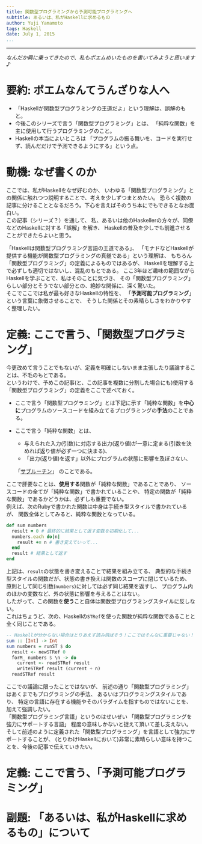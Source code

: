```yaml
---
title: 関数型プログラミングから予測可能プログラミングへ
subtitle: あるいは、私がHaskellに求めるもの
author: Yuji Yamamoto
tags: Haskell
date: July 1, 2015
...
```

---

*なんだか興に乗ってきたので、私もポエムめいたものを書いてみようと思います♪*

# 要約: ポエムなんてうんざりな人へ

- 「Haskellが関数型プログラミングの王道だよ」という理解は、誤解のもと。
- 今後このシリーズで言う「関数型プログラミング」とは、
  「純粋な関数」を主に使用して行うプログラミングのこと。
- Haskellの本当によいところは
  「プログラムの振る舞いを、コードを実行せず、読んだだけで予測できるようにする」という点。

# 動機: なぜ書くのか

ここでは、私がHaskellをなぜ好むのか、
いわゆる「関数型プログラミング」との関係に触れつつ説明することで、考えを少しずつまとめたい。
恐らく複数の記事に分けることとなるだろう。下心を言えばそのうち本にでもできるとなお面白い。  
この記事（シリーズ？）を通して、
私、あるいは他のHaskellerの方々が、同僚などのHaskellに対する「誤解」を解き、
Haskellの普及を少しでも前進させることができたらよいと思う。

「Haskellは関数型プログラミング言語の王道である」、
「モナドなどHaskellが提供する機能が関数型プログラミングの真髄である」という理解は、
もちろん「関数型プログラミング」の定義によるものではあるが、
Haskellを理解する上で必ずしも適切ではないし、混乱のもとである。
ここ3年ほど趣味の範囲ながらHaskellを学ぶことで、私はそのことに気づき、
その「関数型プログラミング」らしい部分とそうでない部分との、絶妙な関係に、深く驚いた。  
そこでここでは私が最も好きなHaskellの特性を、
「**予測可能プログラミング**」という言葉に象徴させることで、
そうした関係とその素晴らしさをわかりやすく整理したい。

# 定義: ここで言う、「関数型プログラミング」

今更改めて言うことでもないが、定義を明確にしないまま主張したり議論することは、不毛のもとである。  
というわけで、予めこの記事(と、この記事を複数に分割した場合にも)使用する「関数型プログラミング」の定義をここで述べておく。

- ここで言う「関数型プログラミング」とは下記に示す「純粋な関数」を**中心に**プログラムのソースコードを組み立てるプログラミングの**手法**のことである。
- ここで言う「純粋な関数」とは、
    - 与えられた入力(引数)に対応する出力(返り値)が一意に定まる(引数を決めれば返り値が必ず一つに決まる)、
    - 「出力(返り値)を返す」以外にプログラムの状態に影響を及ぼさない、

    「[サブルーチン](https://ja.wikipedia.org/w/index.php?title=%E3%82%B5%E3%83%96%E3%83%AB%E3%83%BC%E3%83%81%E3%83%B3&oldid=46711124)」
    のことである。

ここで肝要なことは、**使用する**関数が「純粋な関数」であることであり、
ソースコードの全てが「純粋な関数」で書かれていることや、
特定の関数が「純粋な関数」であるかどうかは、必ずしも重要でない。  
例えば、次のRubyで書かれた関数は中身は手続き型スタイルで書かれているが、
関数全体としてみると、純粋な関数となっている。

```ruby
def sum numbers
  result = 0 # 最終的に結果として返す変数を初期化して...
  numbers.each do|n|
    result += n # 書き変えていって...
  end
  result # 結果として返す
end
```

上記は、`result`の状態を書き変えることで結果を組み立てる、
典型的な手続き型スタイルの関数だが、状態の書き換えは関数のスコープに閉じているため、
原則として同じ引数(`numbers`)に対しては必ず同じ結果を返すし、
プログラム内のほかの変数など、外の状態に影響を与えることはない。  
したがって、この関数を**使う**こと自体は関数型プログラミングスタイルに反しない。  
これはちょうど、次の、Haskellの`STRef`を使った関数が純粋な関数であることと全く同じことである。

```Haskell
-- Haskellが分からない場合はとりあえず読み飛ばそう！ここではそんなに重要じゃない！
sum :: [Int] -> Int
sum numbers = runST $ do
  result <- newSTRef 0
  forM_ numbers $ \n -> do
    current <- readSTRef result
    writeSTRef result (current + n)
  readSTRef result
```

ここでの議論に限ったことではないが、
前述の通り「関数型プログラミング」はあくまでもプログラミングの手法、
あるいはプログラミングスタイルであり、
特定の言語に存在する機能やそのパラダイムを指すものではないことを、加えて強調したい。  
「関数型プログラミング言語」というのはせいぜい
「関数型プログラミングを強力にサポートする言語」
程度の意味しかないと捉えて頂いて差し支えない。  
そして前述のように定義された「関数型プログラミング」を言語として強力にサポートすることが、
(とりわけHaskellにおいて)非常に素晴らしい意味を持つことを、今後の記事で伝えていきたい。

# 定義: ここで言う、「予測可能プログラミング」

# 副題: 「あるいは、私がHaskellに求めるもの」について

